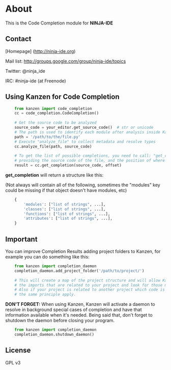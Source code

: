 About
=====

This is the Code Completion module for **NINJA-IDE**


Contact
-------

[Homepage] (http://ninja-ide.org)

Mail list: http://groups.google.com/group/ninja-ide/topics

Twitter: @ninja\_ide

IRC: #ninja-ide (at Freenode)


Using Kanzen for Code Completion
--------------------------------

```python
    from kanzen import code_completion
    cc = code_completion.CodeCompletion()
    
    # Get the source code to be analyzed
    source_code = your_editor.get_source_code()  # str or unicode
    # The path is used to identify each module after analysis inside Kanzen
    path = '/path/to/the/file.py'
    # Execute "analyze_file" to collect metadata and resolve types
    cc.analyze_file(path, source_code)
    
    # To get the list of possible completions, you need to call: "get_completion"
    # providing the source code of the file, and the position of where the cursor is.
    result = cc.get_completion(source_code, offset)
```

**get_completion** will return a structure like this:

(Not always will contain all of the following, sometimes the "modules" key could be missing if that object doesn't have modules, etc)
```python
    {
        'modules': ["list of strings", ...],
        'classes': ["list of strings", ...],
        'functions': ["list of strings", ...],
        'attributes': ["list of strings", ...],
    }
```

Important
---------

You can improve Completion Results adding project folders to Kanzen, for example you can do something like this:

```python
    from kanzen import completion_daemon
    completion_daemon.add_project_folder('/path/to/project/')
    
    # This will create a map of the project structure and will allow Kanzen to understand
    # the imports that are related to your project and look for those modules.
    # Also if your project is related to another project which code is in your computer,
    # the same principle apply.
```
**DON'T FORGET:**
When using Kanzen, Kanzen will activate a daemon to resolve in background special cases of completion and have that information available when it's needed.
Being said that, don't forget to shutdown the daemon before closing your program.
```python
    from kanzen import completion_daemon
    completion_daemon.shutdown_daemon()
```

License
-------

GPL v3

